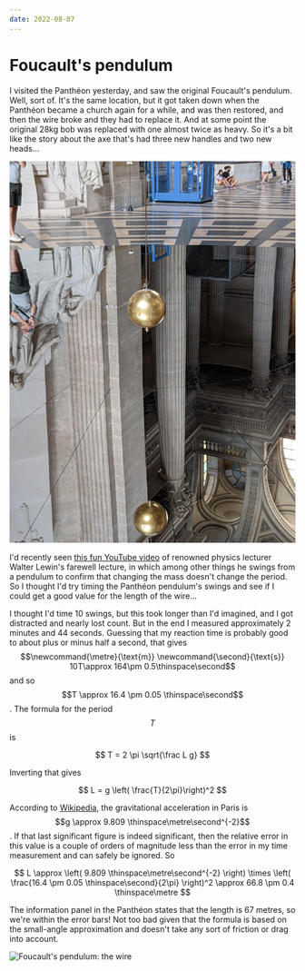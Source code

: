 ```yaml
---
date: 2022-08-07
---
```


# Foucault's pendulum

I visited the Panthéon yesterday, and saw the original Foucault's pendulum. Well, sort of.
It's the same location, but it got taken down when the Panthéon became a church again for
a while, and was then restored, and then the wire broke and they had to replace it. And at
some point the original 28kg bob was replaced with one almost twice as heavy. So it's a
bit like the story about the axe that's had three new handles and two new heads...

<!-- more -->

![Foucault's pendulum: the bob](../assets/pantheon-pendulum-1.jpg)

I'd recently seen [this fun YouTube video][youtube-lewin] of renowned physics lecturer
Walter Lewin's farewell lecture, in which among other things he swings from a pendulum to
confirm that changing the mass doesn't change the period. So I thought I'd try timing the
Panthéon pendulum's swings and see if I could get a good value for the length of the
wire...

I thought I'd time 10 swings, but this took longer than I'd imagined, and I got distracted
and nearly lost count. But in the end I measured approximately 2 minutes and 44 seconds.
Guessing that my reaction time is probably good to about plus or minus half a second, that
gives $$\newcommand{\metre}{\text{m}} \newcommand{\second}{\text{s}} 10T\approx 164\pm
0.5\thinspace\second$$ and so $$T \approx 16.4 \pm 0.05 \thinspace\second$$. The formula
for the period $$T$$ is

$$
T = 2 \pi \sqrt{\frac L g}
$$

Inverting that gives

$$
L = g \left( \frac{T}{2\pi}\right)^2
$$

According to [Wikipedia][wikipedia-gravity], the gravitational acceleration in Paris is
$$g \approx 9.809 \thinspace\metre\second^{-2}$$. If that last significant figure is
indeed significant, then the relative error in this value is a couple of orders of
magnitude less than the error in my time measurement and can safely be ignored. So

$$
L \approx
\left(
  9.809 \thinspace\metre\second^{-2}
\right)
\times
\left(
  \frac{16.4 \pm 0.05 \thinspace\second}{2\pi}
\right)^2
\approx
66.8 \pm 0.4 \thinspace\metre
$$

The information panel in the Panthéon states that the length is 67 metres, so we're within
the error bars! Not too bad given that the formula is based on the small-angle
approximation and doesn't take any sort of friction or drag into account.

![Foucault's pendulum: the wire](../assets/pantheon-pendulum-2.jpg)

[youtube-lewin]: https://youtu.be/4a0FbQdH3dY
[wikipedia-gravity]: https://en.wikipedia.org/wiki/Gravity_of_Earth#Comparative_values_worldwide

